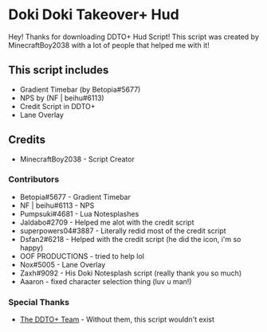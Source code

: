 # Doki Doki Takeover+ Hud
Hey! Thanks for downloading DDTO+ Hud Script! This script was created by MinecraftBoy2038 with a lot of people that helped me with it! 

## This script includes
* Gradient Timebar (by Betopia#5677)
* NPS by (NF | beihu#6113)
* Credit Script in DDTO+
* Lane Overlay

## Credits
* MinecraftBoy2038 - Script Creator

### Contributors

* Betopia#5677 - Gradient Timebar
* NF | beihu#6113 - NPS
* Pumpsuki#4681 - Lua Notesplashes
* Jaldabo#2709 - Helped me alot with the credit script
* superpowers04#3887 - Literally redid most of the credit script
* Dsfan2#6218 - Helped with the credit script (he did the icon, i'm so happy)
* OOF PRODUCTIONS - tried to help lol
* Nox#5005 - Lane Overlay
* Zaxh#9092 - His Doki Notesplash script (really thank you so much)
* Aaaron - fixed character selection thing (luv u man!)

### Special Thanks
* [The DDTO+ Team](https://gamebanana.com/mods/47364) - Without them, this script wouldn't exist
